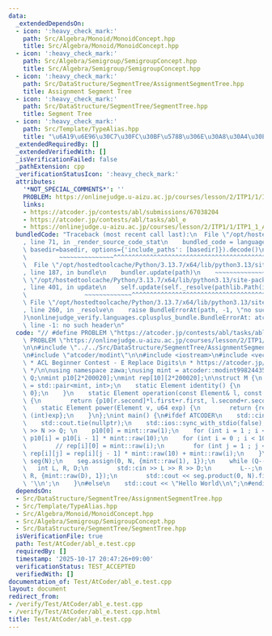 ```yaml
---
data:
  _extendedDependsOn:
  - icon: ':heavy_check_mark:'
    path: Src/Algebra/Monoid/MonoidConcept.hpp
    title: Src/Algebra/Monoid/MonoidConcept.hpp
  - icon: ':heavy_check_mark:'
    path: Src/Algebra/Semigroup/SemigroupConcept.hpp
    title: Src/Algebra/Semigroup/SemigroupConcept.hpp
  - icon: ':heavy_check_mark:'
    path: Src/DataStructure/SegmentTree/AssignmentSegmentTree.hpp
    title: Assignment Segment Tree
  - icon: ':heavy_check_mark:'
    path: Src/DataStructure/SegmentTree/SegmentTree.hpp
    title: Segment Tree
  - icon: ':heavy_check_mark:'
    path: Src/Template/TypeAlias.hpp
    title: "\u6A19\u6E96\u30C7\u30FC\u30BF\u578B\u306E\u30A8\u30A4\u30EA\u30A2\u30B9"
  _extendedRequiredBy: []
  _extendedVerifiedWith: []
  _isVerificationFailed: false
  _pathExtension: cpp
  _verificationStatusIcon: ':heavy_check_mark:'
  attributes:
    '*NOT_SPECIAL_COMMENTS*': ''
    PROBLEM: https://onlinejudge.u-aizu.ac.jp/courses/lesson/2/ITP1/1/ITP1_1_A
    links:
    - https://atcoder.jp/contests/abl/submissions/67038204
    - https://atcoder.jp/contests/abl/tasks/abl_e
    - https://onlinejudge.u-aizu.ac.jp/courses/lesson/2/ITP1/1/ITP1_1_A
  bundledCode: "Traceback (most recent call last):\n  File \"/opt/hostedtoolcache/Python/3.13.7/x64/lib/python3.13/site-packages/onlinejudge_verify/documentation/build.py\"\
    , line 71, in _render_source_code_stat\n    bundled_code = language.bundle(stat.path,\
    \ basedir=basedir, options={'include_paths': [basedir]}).decode()\n          \
    \         ~~~~~~~~~~~~~~~^^^^^^^^^^^^^^^^^^^^^^^^^^^^^^^^^^^^^^^^^^^^^^^^^^^^^^^^^^^^^^^^^^\n\
    \  File \"/opt/hostedtoolcache/Python/3.13.7/x64/lib/python3.13/site-packages/onlinejudge_verify/languages/cplusplus.py\"\
    , line 187, in bundle\n    bundler.update(path)\n    ~~~~~~~~~~~~~~^^^^^^\n  File\
    \ \"/opt/hostedtoolcache/Python/3.13.7/x64/lib/python3.13/site-packages/onlinejudge_verify/languages/cplusplus_bundle.py\"\
    , line 401, in update\n    self.update(self._resolve(pathlib.Path(included), included_from=path))\n\
    \                ~~~~~~~~~~~~~^^^^^^^^^^^^^^^^^^^^^^^^^^^^^^^^^^^^^^^^^^^^\n \
    \ File \"/opt/hostedtoolcache/Python/3.13.7/x64/lib/python3.13/site-packages/onlinejudge_verify/languages/cplusplus_bundle.py\"\
    , line 260, in _resolve\n    raise BundleErrorAt(path, -1, \"no such header\"\
    )\nonlinejudge_verify.languages.cplusplus_bundle.BundleErrorAt: atcoder/modint:\
    \ line -1: no such header\n"
  code: "// #define PROBLEM \"https://atcoder.jp/contests/abl/tasks/abl_e\"\n#define\
    \ PROBLEM \"https://onlinejudge.u-aizu.ac.jp/courses/lesson/2/ITP1/1/ITP1_1_A\"\
    \n\n#include \"../../Src/DataStructure/SegmentTree/AssignmentSegmentTree.hpp\"\
    \n#include \"atcoder/modint\"\n\n#include <iostream>\n#include <vector>\n\n/*\n\
    \ * ACL Beginner Contest - E Replace Digits\n * https://atcoder.jp/contests/abl/submissions/67038204\n\
    \ */\n\nusing namespace zawa;\nusing mint = atcoder::modint998244353;\nint N,\
    \ Q;\nmint p10[2*200020];\nmint rep[10][2*200020];\n\nstruct M {\n    using Element\
    \ = std::pair<mint, int>;\n    static Element identity() {\n        return {mint{},\
    \ 0};\n    }\n    static Element operation(const Element& l, const Element& r)\
    \ {\n        return {p10[r.second]*l.first+r.first, l.second+r.second};\n    }\n\
    \    static Element power(Element v, u64 exp) {\n        return {rep[v.first.val()][exp],\
    \ (int)exp};\n    }\n};\nint main() {\n#ifdef ATCODER\n    std::cin.tie(nullptr);\n\
    \    std::cout.tie(nullptr);\n    std::ios::sync_with_stdio(false);\n    std::cin\
    \ >> N >> Q; \n    p10[0] = mint::raw(1);\n    for (int i = 1 ; i <= N ; i++)\
    \ p10[i] = p10[i - 1] * mint::raw(10);\n    for (int i = 0 ; i < 10 ; i++) {\n\
    \        // rep[i][0] = mint::raw(i);\n        for (int j = 1 ; j <= N ; j++)\
    \ rep[i][j] = rep[i][j - 1] * mint::raw(10) + mint::raw(i);\n    }\n    AssignmentSegmentTree<M>\
    \ seg(N);\n    seg.assign(0, N, {mint::raw(1), 1});\n    while (Q--) {\n     \
    \   int L, R, D;\n        std::cin >> L >> R >> D;\n        L--;\n        seg.assign(L,\
    \ R, {mint::raw(D), 1});\n        std::cout << seg.product(0, N).first.val() <<\
    \ '\\n';\n    }\n#else\n    std::cout << \"Hello World\\n\";\n#endif\n}\n"
  dependsOn:
  - Src/DataStructure/SegmentTree/AssignmentSegmentTree.hpp
  - Src/Template/TypeAlias.hpp
  - Src/Algebra/Monoid/MonoidConcept.hpp
  - Src/Algebra/Semigroup/SemigroupConcept.hpp
  - Src/DataStructure/SegmentTree/SegmentTree.hpp
  isVerificationFile: true
  path: Test/AtCoder/abl_e.test.cpp
  requiredBy: []
  timestamp: '2025-10-17 20:47:26+09:00'
  verificationStatus: TEST_ACCEPTED
  verifiedWith: []
documentation_of: Test/AtCoder/abl_e.test.cpp
layout: document
redirect_from:
- /verify/Test/AtCoder/abl_e.test.cpp
- /verify/Test/AtCoder/abl_e.test.cpp.html
title: Test/AtCoder/abl_e.test.cpp
---
```

